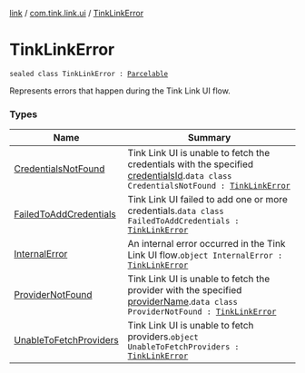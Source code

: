 [link](../../index.md) / [com.tink.link.ui](../index.md) / [TinkLinkError](./index.md)

# TinkLinkError

`sealed class TinkLinkError : `[`Parcelable`](https://developer.android.com/reference/android/os/Parcelable.html)

Represents errors that happen during the Tink Link UI flow.

### Types

| Name | Summary |
|---|---|
| [CredentialsNotFound](-credentials-not-found/index.md) | Tink Link UI is unable to fetch the credentials with the specified [credentialsId](-credentials-not-found/credentials-id.md).`data class CredentialsNotFound : `[`TinkLinkError`](./index.md) |
| [FailedToAddCredentials](-failed-to-add-credentials/index.md) | Tink Link UI failed to add one or more credentials.`data class FailedToAddCredentials : `[`TinkLinkError`](./index.md) |
| [InternalError](-internal-error.md) | An internal error occurred in the Tink Link UI flow.`object InternalError : `[`TinkLinkError`](./index.md) |
| [ProviderNotFound](-provider-not-found/index.md) | Tink Link UI is unable to fetch the provider with the specified [providerName](-provider-not-found/provider-name.md).`data class ProviderNotFound : `[`TinkLinkError`](./index.md) |
| [UnableToFetchProviders](-unable-to-fetch-providers.md) | Tink Link UI is unable to fetch providers.`object UnableToFetchProviders : `[`TinkLinkError`](./index.md) |

